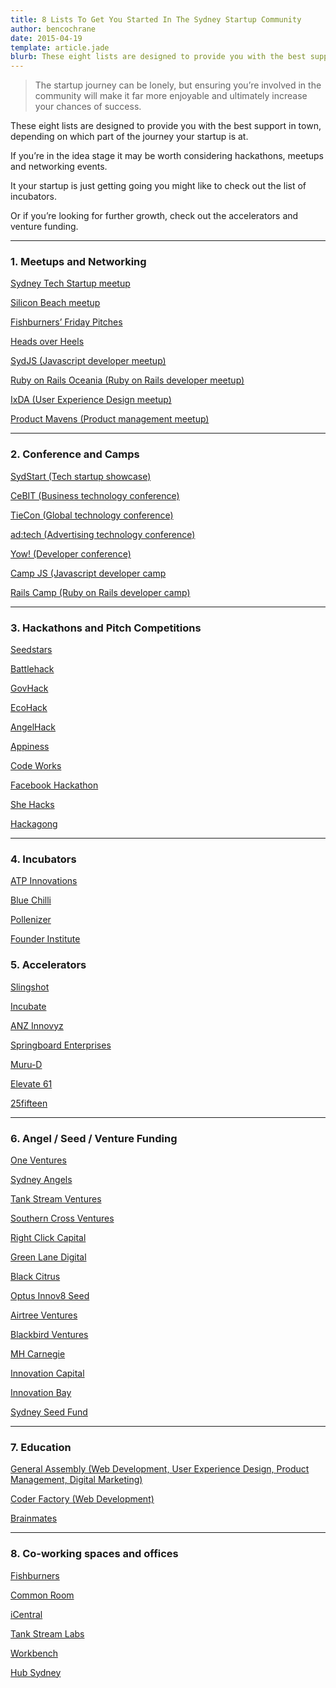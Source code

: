```yaml
---
title: 8 Lists To Get You Started In The Sydney Startup Community
author: bencochrane
date: 2015-04-19
template: article.jade
blurb: These eight lists are designed to provide you with the best support in town, depending on which part of the journey your startup is at.
---
```


> The startup journey can be lonely, but ensuring you’re involved in the community will make it far more enjoyable and ultimately increase your chances of success.

These eight lists are designed to provide you with the best support in town, depending on which part of the journey your startup is at.

If you’re in the idea stage it may be worth considering hackathons, meetups and networking events.

It your startup is just getting going you might like to check out the list of incubators.

Or if you’re looking for further growth, check out the accelerators and venture funding.

* * *

### 1\. Meetups and Networking

[Sydney Tech Startup meetup](http://www.meetup.com/sydney-tech-startup/)

[Silicon Beach meetup](http://www.meetup.com/Silicon-Beach/)

[Fishburners’ Friday Pitches](http://www.meetup.com/Fishburners-Meetup/events/215667802/)

[Heads over Heels](http://headsoverheels.com.au/)

[SydJS (Javascript developer meetup)](http://www.sydjs.com/)

[Ruby on Rails Oceania (Ruby on Rails developer meetup)](http://www.meetup.com/Ruby-On-Rails-Oceania-Sydney/)

[IxDA (User Experience Design meetup)](http://www.meetup.com/ixda-sydney/)

[Product Mavens (Product management meetup)](http://www.meetup.com/Product-Mavens/)

* * *

### 2\. Conference and Camps

[SydStart (Tech startup showcase)](https://sydstart.wordpress.com/)

[CeBIT (Business technology conference)](http://www.cebit.com.au/)

[TieCon (Global technology conference)](http://tiecon.org.au/)

[ad:tech (Advertising technology conference)](http://www.adtechaustralia.com/)

[Yow! (Developer conference)](http://yowconference.com.au/)

[Camp JS (Javascript developer camp](http://v.campjs.com/)

[Rails Camp (Ruby on Rails developer camp)](http://railscamps.com/)

* * *

### 3\. Hackathons and Pitch Competitions

[Seedstars](http://www.seedstarsworld.com/event/seedstars-sydney-2015/)

[Battlehack](https://2015.battlehack.org/)

[GovHack](http://www.govhack.org/)

[EcoHack](http://www.ecohack.org/)

[AngelHack](http://angelhack.com/events/)

[Appiness](http://sydneyappiness.com/)

[Code Works](http://www.nswcodeworks.com/)

[Facebook Hackathon](https://www.facebook.com/hackathon)

[She Hacks](http://girlgeeksydney.com/)

[Hackagong](http://hackagong.com/)

* * *

### 4\. Incubators

[ATP Innovations](http://atp-innovations.com.au/)

[Blue Chilli](https://www.bluechilli.com/)

[Pollenizer](http://pollenizer.com/)

[Founder Institute](http://fi.co/)

### 5\. Accelerators

[Slingshot](http://www.slingshotters.com/)

[Incubate](http://incubate.org.au/)

[ANZ Innovyz](http://www.innovyz.com/)

[Springboard Enterprises](http://sb.co/)

[Muru-D](https://muru-d.com/)

[Elevate 61](http://www.elevate61.com.au/)

[25fifteen](http://25fifteen.com/)

* * *

### 6\. Angel / Seed / Venture Funding

[One Ventures](http://www.one-ventures.com.au/)

[Sydney Angels](http://sydneyangels.net.au/)

[Tank Stream Ventures](http://www.tankstream.vc/)

[Southern Cross Ventures](http://www.sxvp.com/)

[Right Click Capital](http://www.rightclickcapital.com/)

[Green Lane Digital](http://www.greenlanedigital.com.au/)

[Black Citrus](http://www.blackcitrus.com.au/)

[Optus Innov8 Seed](http://optusinnov8seed.com.au/)

[Airtree Ventures](http://airtreevc.com/)

[Blackbird Ventures](http://blackbird.vc/)

[MH Carnegie](http://mhcarnegie.com/)

[Innovation Capital](http://www.innovationcapital.net/)

[Innovation Bay](http://innovationbay.com/)

[Sydney Seed Fund](http://www.sydneyseedfund.com.au/)

* * *

### 7\. Education

[General Assembly (Web Development, User Experience Design, Product Management, Digital Marketing)](https://generalassemb.ly)

[Coder Factory (Web Development)](http://thecoderfactory.com/)

[Brainmates](https://www.brainmates.com.au/)

* * *

### 8\. Co-working spaces and offices

[Fishburners](http://fishburners.org/)

[Common Room](http://www.commonroomsyd.com.au/)

[iCentral](https://startsoc.wordpress.com/icentral/)

[Tank Stream Labs](http://tankstreamlabs.com/)

[Workbench](http://theworkben.ch/)

[Hub Sydney](http://www.hubaustralia.com/location/sydney/)
